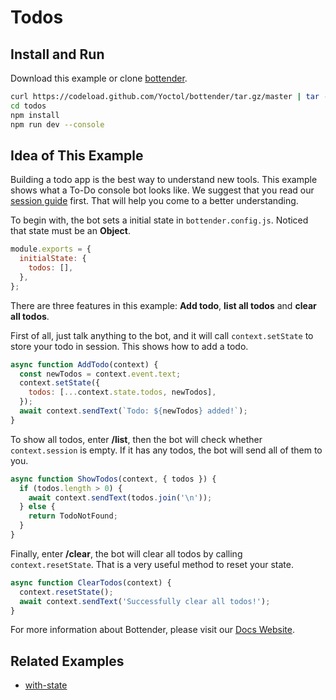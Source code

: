 # Todos

## Install and Run

Download this example or clone [bottender](https://github.com/Yoctol/bottender).

```sh
curl https://codeload.github.com/Yoctol/bottender/tar.gz/master | tar -xz --strip=2 bottender-master/examples/todos
cd todos
npm install
npm run dev --console
```

## Idea of This Example

Building a todo app is the best way to understand new tools. This example shows
what a To-Do console bot looks like. We suggest that you read our
[session guide](https://bottender.js.org/docs/next/the-basics-session) first. That will
help you come to a better understanding.

To begin with, the bot sets a initial state in `bottender.config.js`. Noticed that
state must be an **Object**.

```js
module.exports = {
  initialState: {
    todos: [],
  },
};
```

There are three features in this example: **Add todo**, **list all todos** and
**clear all todos**.

First of all, just talk anything to the bot, and it will call `context.setState`
to store your todo in session. This shows how to add a todo.

```js
async function AddTodo(context) {
  const newTodos = context.event.text;
  context.setState({
    todos: [...context.state.todos, newTodos],
  });
  await context.sendText(`Todo: ${newTodos} added!`);
}
```

To show all todos, enter **/list**, then the bot will check whether
`context.session` is empty. If it has any todos, the bot will send all of them
to you.

```js
async function ShowTodos(context, { todos }) {
  if (todos.length > 0) {
    await context.sendText(todos.join('\n'));
  } else {
    return TodoNotFound;
  }
}
```

Finally, enter **/clear**, the bot will clear all todos by calling
`context.resetState`. That is a very useful method to reset your state.

```js
async function ClearTodos(context) {
  context.resetState();
  await context.sendText('Successfully clear all todos!');
}
```

For more information about Bottender, please visit our
[Docs Website](https://bottender.js.org/).

## Related Examples

- [with-state](../with-state)
